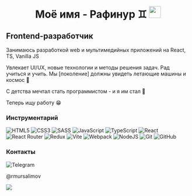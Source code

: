 <h1 align="center">Моё имя -  Рафинур ♊️
<img src="https://github.com/blackcater/blackcater/raw/main/images/Hi.gif" height="32"/></h1>
<h2 color="wheat">Frontend-разработчик</h2>
<p>Занимаюсь разработкой web и мультимедийных приложений на React, TS, Vanilla JS</p>
<p>Увлекает UI/UX, новые технологии и методы решения задач. Рад учиться и учить. Мы [поколение] должны увидеть летающие машины и космос 🚀</p> 
<p>С детства мечтал стать программистом - и я им стал 💖</p>
<p>Теперь ищу работу 😁</p>

<h3>Инструментарий</h3>

![HTML5](https://img.shields.io/badge/html5-%23E34F26.svg?style=for-the-badge&logo=html5&logoColor=white)
![CSS3](https://img.shields.io/badge/css3-%231572B6.svg?style=for-the-badge&logo=css3&logoColor=white)
![SASS](https://img.shields.io/badge/SASS-hotpink.svg?style=for-the-badge&logo=SASS&logoColor=white)
![JavaScript](https://img.shields.io/badge/javascript-%23323330.svg?style=for-the-badge&logo=javascript&logoColor=%23F7DF1E)
![TypeScript](https://img.shields.io/badge/typescript-%23007ACC.svg?style=for-the-badge&logo=typescript&logoColor=white)
![React](https://img.shields.io/badge/react-%2320232a.svg?style=for-the-badge&logo=react&logoColor=%2361DAFB)
![React Router](https://img.shields.io/badge/React_Router-CA4245?style=for-the-badge&logo=react-router&logoColor=white)
![Redux](https://img.shields.io/badge/redux-%23593d88.svg?style=for-the-badge&logo=redux&logoColor=white)
![Vite](https://img.shields.io/badge/vite-%23646CFF.svg?style=for-the-badge&logo=vite&logoColor=white)
![Webpack](https://img.shields.io/badge/webpack-%238DD6F9.svg?style=for-the-badge&logo=webpack&logoColor=black)
![NodeJS](https://img.shields.io/badge/node.js-6DA55F?style=for-the-badge&logo=node.js&logoColor=white)
![Git](https://img.shields.io/badge/git-%23F05033.svg?style=for-the-badge&logo=git&logoColor=white)
![GitHub](https://img.shields.io/badge/github-%23121011.svg?style=for-the-badge&logo=github&logoColor=white)

<h3>Контакты</h3>

![Telegram](https://img.shields.io/badge/Telegram-2CA5E0?style=for-the-badge&logo=telegram&logoColor=white)

<span>@rmursalimov</span>

<img src="https://www.codewars.com/users/Rafinur%20Mursalimov/badges/small" />
<!--
**RafinurM/RafinurM** is a ✨ _special_ ✨ repository because its `README.md` (this file) appears on your GitHub profile.

Here are some ideas to get you started:

- 🔭 I’m currently working on ...
- 🌱 I’m currently learning ...
- 👯 I’m looking to collaborate on ...
- 🤔 I’m looking for help with ...
- 💬 Ask me about ...
- 📫 How to reach me: ...
- 😄 Pronouns: ...
- ⚡ Fun fact: ...
-->

